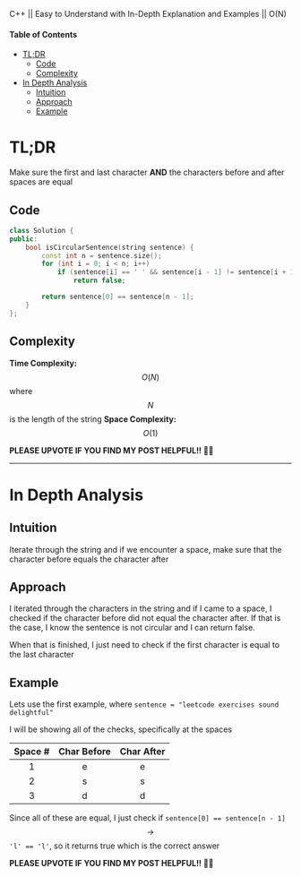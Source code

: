 C++ || Easy to Understand with In-Depth Explanation and Examples || O(N)

#### Table of Contents

- [TL;DR](#tldr)
  - [Code](#code)
  - [Complexity](#complexity)
- [In Depth Analysis](#in-depth-analysis)
  - [Intuition](#intuition)
  - [Approach](#approach)
  - [Example](#example)

# TL;DR

Make sure the first and last character **AND** the characters before and after spaces are equal

## Code

```c++
class Solution {
public:
    bool isCircularSentence(string sentence) {
        const int n = sentence.size();
        for (int i = 0; i < n; i++)
            if (sentence[i] == ' ' && sentence[i - 1] != sentence[i + 1])
                return false;

        return sentence[0] == sentence[n - 1];
    }
};

```

## Complexity

**Time Complexity:** $$O(N)$$ where $$N$$ is the length of the string
**Space Complexity:** $$O(1)$$

**PLEASE UPVOTE IF YOU FIND MY POST HELPFUL!! 🥺😁**

---

# In Depth Analysis

## Intuition

Iterate through the string and if we encounter a space, make sure that the character before equals the character after

## Approach 

I iterated through the characters in the string and if I came to a space, I checked if the character before did not equal the character after. If that is the case, I know the sentence is not circular and I can return false.

When that is finished, I just need to check if the first character is equal to the last character

## Example

Lets use the first example, where `sentence = "leetcode exercises sound delightful"`

I will be showing all of the checks, specifically at the spaces

| Space # | Char Before | Char After |
|:-------:|:-----------:|:----------:|
|    1    |      e      |      e     |
|    2    |      s      |      s     |
|    3    |      d      |      d     |

Since all of these are equal, I just check if `sentence[0] == sentence[n - 1]` $$\rightarrow$$ `'l' == 'l'`, so it returns true which is the correct answer

**PLEASE UPVOTE IF YOU FIND MY POST HELPFUL!! 🥺😁**